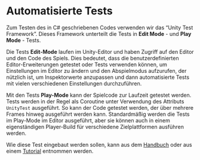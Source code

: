 # Automatisierte Tests

Zum Testen des in C# geschriebenen Codes verwenden wir das “Unity Test Framework”. Dieses Framework unterteilt die Tests in **Edit Mode** - und **Play Mode** - Tests.

Die Tests **Edit-Mode** laufen im Unity-Editor und haben Zugriff auf den Editor und den Code des Spiels. 
Dies bedeutet, dass die benutzerdefinierten Editor-Erweiterungen getestet oder Tests verwenden können, um Einstellungen im Editor 
zu ändern und den Abspielmodus aufzurufen, der nützlich ist, um Inspektorwerte anzupassen und dann automatisierte Tests mit vielen verschiedenen 
Einstellungen durchzuführen.

Mit den Tests **Play-Mode** kann der Spielcode zur Laufzeit getestet werden. Tests werden in der Regel als Coroutine unter Verwendung des 
Attributs `UnityTest` ausgeführt. So kann der Code getestet werden, der über mehrere Frames hinweg ausgeführt werden kann. 
Standardmäßig werden die Tests im Play-Mode im Editor ausgeführt, aber sie können auch in einem eigenständigen Player-Build für verschiedene 
Zielplattformen ausführen werden.

Wie diese Test eingebaut werden sollen, kann aus dem [Handbuch](https://docs.unity3d.com/Packages/com.unity.test-framework@1.4/manual/manual.html) 
oder aus einem [Tutorial](https://unity.com/de/how-to/automated-tests-unity-test-framework) entnommen werden.
